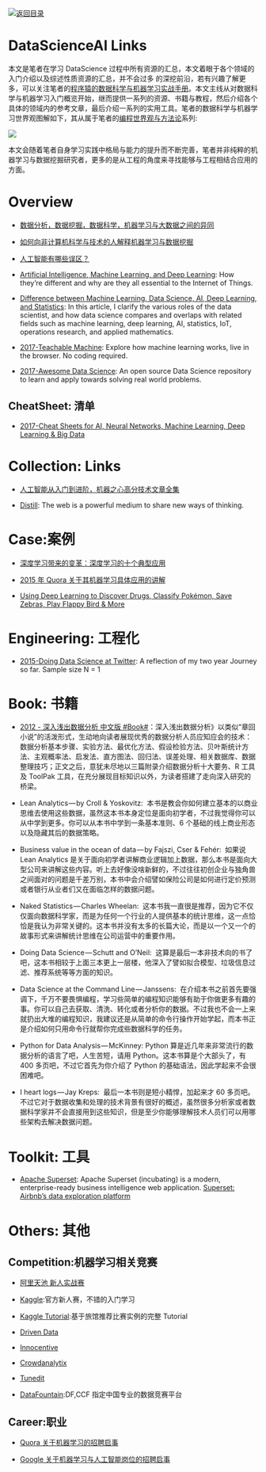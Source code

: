 [![返回目录](https://user-images.githubusercontent.com/5803001/38079637-ff0abcf0-3371-11e8-9b76-ad651620afc7.jpg)](https://github.com/wxyyxc1992/Awesome-Links)

# DataScienceAI Links

本文是笔者在学习 DataScience 过程中所有资源的汇总，本文着眼于各个领域的入门介绍以及综述性质资源的汇总，并不会过多 的深挖前沿，若有兴趣了解更多，可以关注笔者的[程序猿的数据科学与机器学习实战手册](https://github.com/wxyyxc1992/DataScience-And-MachineLearning-Handbook-For-Coders)。本文主线从对数据科学与机器学习入门概览开始，继而提供一系列的资源、书籍与教程，然后介绍各个具体的领域内的参考文章，最后介绍一系列的实用工具。笔者的数据科学与机器学习世界观图解如下，其从属于笔者的[编程世界观与方法论](https://github.com/wxyyxc1992/Coder-Knowledge-Graph/blob/master/when-you-want-to-learn.zh.md)系列:

![](https://coding.net/u/hoteam/p/Cache/git/raw/master/DataScience.png)

本文会随着笔者自身学习实践中格局与能力的提升而不断完善，笔者并非纯粹的机器学习与数据挖掘研究者，更多的是从工程的角度来寻找能够与工程相结合应用的方面。

# Overview

* [数据分析，数据挖掘，数据科学，机器学习与大数据之间的异同](https://www.quora.com/What-is-the-difference-between-Data-Analytics-Data-Analysis-Data-Mining-Data-Science-Machine-Learning-and-Big-Data-1)

* [如何向非计算机科学与技术的人解释机器学习与数据挖掘](https://www.quora.com/How-do-you-explain-Machine-Learning-and-Data-Mining-to-non-Computer-Science-people)

* [人工智能有哪些误区？](https://www.zhihu.com/question/45635116/answer/132528151)

* [Artificial Intelligence, Machine Learning, and Deep Learning](http://6me.us/daVig): How they’re different and why are they all essential to the Internet of Things.

* [Difference between Machine Learning, Data Science, AI, Deep Learning, and Statistics](http://6me.us/4cjZL): In this article, I clarify the various roles of the data scientist, and how data science compares and overlaps with related fields such as machine learning, deep learning, AI, statistics, IoT, operations research, and applied mathematics.

* [2017-Teachable Machine](https://github.com/googlecreativelab/teachable-machine): Explore how machine learning works, live in the browser. No coding required.

* [2017-Awesome Data Science](https://github.com/bulutyazilim/awesome-datascience): An open source Data Science repository to learn and apply towards solving real world problems.

## CheatSheet: 清单

* [2017-Cheat Sheets for AI, Neural Networks, Machine Learning, Deep Learning & Big Data](https://parg.co/bad)

# Collection: Links

* [人工智能从入门到进阶，机器之心高分技术文章全集](http://mp.weixin.qq.com/s/o6egF1_usHSXZCZJ1RTfhQ)

* [Distill](http://distill.pub/): The web is a powerful medium to share new ways of thinking.

# Case:案例

* [深度学习带来的变革：深度学习的十个典型应用](https://segmentfault.com/a/1190000007391860)

* [2015 年 Quora 关于其机器学习具体应用的讲解](https://www.quora.com/How-does-Quora-use-machine-learning-in-2015)

* [Using Deep Learning to Discover Drugs, Classify Pokémon, Save Zebras, Play Flappy Bird & More](https://medium.com/transmission-newsletter/using-deep-learning-to-discover-drugs-classify-pok%C3%A9mon-save-zebras-play-flappy-bird-more-a3a57fc98a15?source=reading_list---------1-2)

# Engineering: 工程化

* [2015-Doing Data Science at Twitter](https://parg.co/UXU): A reflection of my two year Journey so far. Sample size N = 1

# Book: 书籍

* [2012 - 深入浅出数据分析 中文版 #Book#](https://drive.wps.cn/view/l/215ff72bda3f4054b1b7e50fc9a2ee30)：深入浅出数据分析》以类似“章回小说”的活泼形式，生动地向读者展现优秀的数据分析人员应知应会的技术：数据分析基本步骤、实验方法、最优化方法、假设检验方法、贝叶斯统计方法、主观概率法、启发法、直方图法、回归法、误差处理、相关数据库、数据整理技巧；正文之后，意犹未尽地以三篇附录介绍数据分析十大要务、R 工具及 ToolPak 工具，在充分展现目标知识以外，为读者搭建了走向深入研究的桥梁。

* Lean Analytics — by Croll & Yoskovitz:  本书是教会你如何建立基本的以商业思维去使用这些数据，虽然这本书本身定位是面向初学者，不过我觉得你可以从中学到更多。你可以从本书中学到一条基本准则、6 个基础的线上商业形态以及隐藏其后的数据策略。
* Business value in the ocean of data — by Fajszi, Cser & Fehér:  如果说 Lean Analytics 是关于面向初学者讲解商业逻辑加上数据，那么本书是面向大型公司来讲解这些内容。听上去好像没啥新鲜的，不过往往初创企业与独角兽之间面对的问题是千差万别，本书中会介绍譬如保险公司是如何进行定价预测或者银行从业者们又在面临怎样的数据问题。
* Naked Statistics — Charles Wheelan:  这本书我一直很是推荐，因为它不仅仅面向数据科学家，而是为任何一个行业的人提供基本的统计思维，这一点恰恰是我认为非常关键的。这本书并没有太多的长篇大论，而是以一个又一个的故事形式来讲解统计思维在公司运营中的重要作用。
* Doing Data Science — Schutt and O’Neil:  这算是最后一本非技术向的书了吧，这本书相较于上面三本更上一层楼，他深入了譬如拟合模型、垃圾信息过滤、推荐系统等等方面的知识。
* Data Science at the Command Line — Janssens:  在介绍本书之前首先要强调下，千万不要畏惧编程，学习些简单的编程知识能够有助于你做更多有趣的事。你可以自己去获取、清洗、转化或者分析你的数据。不过我也不会一上来就扔出大堆的编程知识，我建议还是从简单的命令行操作开始学起，而本书正是介绍如何只用命令行就帮你完成些数据科学的任务。
* Python for Data Analysis — McKinney: Python 算是近几年来非常流行的数据分析的语言了吧，人生苦短，请用 Python。这本书算是个大部头了，有 400 多页吧，不过它首先为你介绍了 Python 的基础语法，因此学起来不会很困难吧。
* I heart logs — Jay Kreps:  最后一本书则是短小精悍，加起来才 60 多页吧。不过它对于数据收集和处理的技术背景有很好的概述，虽然很多分析家或者数据科学家并不会直接用到这些知识，但是至少你能够理解技术人员们可以用哪些架构去解决数据问题。

# Toolkit: 工具

* [Apache Superset](https://github.com/apache/incubator-superset): Apache Superset (incubating) is a modern, enterprise-ready business intelligence web application. [Superset: Airbnb’s data exploration platform](https://parg.co/bIh)

# Others: 其他

## Competition:机器学习相关竞赛

* [阿里天池 新人实战赛](https://tianchi.shuju.aliyun.com/getStart/index.htm?spm=5176.100065.111.3.jgYTrv&id=&_lang=zh_CN)

* [Kaggle](https://www.kaggle.com/competitions):官方新人赛，不错的入门学习

* [Kaggle Tutorial](https://www.dataquest.io/blog/kaggle-tutorial/):基于旅馆推荐比赛实例的完整 Tutorial

* [Driven Data](https://www.drivendata.org/competitions/)

* [Innocentive](https://www.innocentive.com/ar/challenge/browse)

* [Crowdanalytix](https://www.crowdanalytix.com/community)

* [Tunedit](http://tunedit.org/challenges?type=student)

* [DataFountain](http://www.wid.org.cn/data/science/player/home/;jsessionid=47D3236D25B0A85DE344BEFCBF1159F6-n1):DF,CCF 指定中国专业的数据竞赛平台

## Career:职业

* [Quora 关于机器学习的招聘启事](https://www.quora.com/careers/technical_lead_machine_learning)

* [Google 关于机器学习与人工智能岗位的招聘启事](https://www.google.com/about/careers/search?_ga=1.89288795.153537653.1473158707#!t=jo&jid=28625001&)
